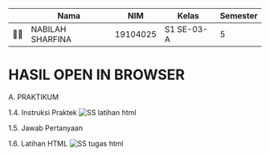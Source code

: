 | | Nama | NIM | Kelas | Semester |
| - | - | - | - | - |
| 👩‍🎓 | NABILAH SHARFINA | 19104025 | S1 SE-03-A | 5 |

# HASIL OPEN IN BROWSER
A. PRAKTIKUM
   
   1.4. Instruksi Praktek
![SS latihan html](https://user-images.githubusercontent.com/58089002/138735098-7cba9536-2bc8-466a-b6e8-e4b3cd6b06e5.png)

   1.5. Jawab Pertanyaan
        
   1.6. Latihan HTML
![SS tugas html](https://user-images.githubusercontent.com/58089002/138735089-828ffadb-e8b4-4375-b724-8a75a0b678ea.png)
